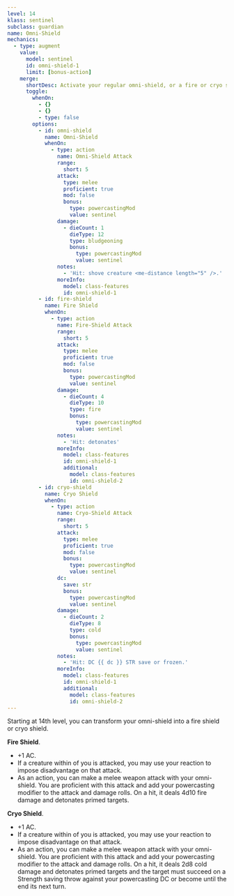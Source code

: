 ```yaml
---
level: 14
klass: sentinel
subclass: guardian
name: Omni-Shield
mechanics:
  - type: augment
    value:
      model: sentinel
      id: omni-shield-1
      limit: [bonus-action]
    merge:
      shortDesc: Activate your regular omni-shield, or a fire or cryo shield.
      toggle:
        whenOn:
          - {}
          - {}
          - type: false
        options:
          - id: omni-shield
            name: Omni-Shield
            whenOn:
              - type: action
                name: Omni-Shield Attack
                range:
                  short: 5
                attack:
                  type: melee
                  proficient: true
                  mod: false
                  bonus:
                    type: powercastingMod
                    value: sentinel
                damage:
                  - dieCount: 1
                    dieType: 12
                    type: bludgeoning
                    bonus:
                      type: powercastingMod
                      value: sentinel
                notes:
                  - 'Hit: shove creature <me-distance length="5" />.'
                moreInfo:
                  model: class-features
                  id: omni-shield-1
          - id: fire-shield
            name: Fire Shield
            whenOn:
              - type: action
                name: Fire-Shield Attack
                range:
                  short: 5
                attack:
                  type: melee
                  proficient: true
                  mod: false
                  bonus:
                    type: powercastingMod
                    value: sentinel
                damage:
                  - dieCount: 4
                    dieType: 10
                    type: fire
                    bonus:
                      type: powercastingMod
                      value: sentinel
                notes:
                  - 'Hit: detonates'
                moreInfo:
                  model: class-features
                  id: omni-shield-1
                  additional:
                    model: class-features
                    id: omni-shield-2
          - id: cryo-shield
            name: Cryo Shield
            whenOn:
              - type: action
                name: Cryo-Shield Attack
                range:
                  short: 5
                attack:
                  type: melee
                  proficient: true
                  mod: false
                  bonus:
                    type: powercastingMod
                    value: sentinel
                dc:
                  save: str
                  bonus:
                    type: powercastingMod
                    value: sentinel
                damage:
                  - dieCount: 2
                    dieType: 8
                    type: cold
                    bonus:
                      type: powercastingMod
                      value: sentinel
                notes:
                  - 'Hit: DC {{ dc }} STR save or frozen.'
                moreInfo:
                  model: class-features
                  id: omni-shield-1
                  additional:
                    model: class-features
                    id: omni-shield-2
---
```

Starting at 14th level, you can transform your omni-shield into a fire shield or cryo shield.

__Fire Shield__.
* +1 AC.
* If a creature within <me-distance length="5" /> of you is attacked, you may use your reaction to impose disadvantage on that attack.
* As an action, you can make a melee weapon attack with your omni-shield. You are proficient with this attack and add your powercasting modifier to the attack and damage rolls.
On a hit, it deals 4d10 fire damage and detonates primed targets.

__Cryo Shield__.
* +1 AC.
* If a creature within <me-distance length="5" /> of you is attacked, you may use your reaction to impose disadvantage on that attack.
* As an action, you can make a melee weapon attack with your omni-shield. You are proficient with this attack and add your powercasting modifier to the attack and damage rolls.
On a hit, it deals 2d8 cold damage and detonates primed targets and the target must succeed on a Strength saving throw against your powercasting DC or become <me-condition id="frozen"/> until the end its next turn.
